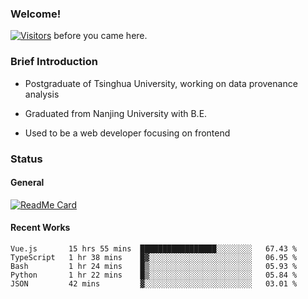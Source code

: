 ### Welcome!

[![Visitors](https://visitor-badge.laobi.icu/badge?page_id=HermitSun.HermitSun)]() before you came here.

### Brief Introduction

- Postgraduate of Tsinghua University, working on data provenance analysis

- Graduated from Nanjing University with B.E.

- Used to be a web developer focusing on frontend

### Status

#### General

[![ReadMe Card](https://github-readme-stats.hermitsun.vercel.app/api?username=HermitSun&count_private=true&show_icons=true)]()

#### Recent Works

<!--START_SECTION:waka-->
```text
Vue.js       15 hrs 55 mins  █████████████████░░░░░░░░   67.43 % 
TypeScript   1 hr 38 mins    █▓░░░░░░░░░░░░░░░░░░░░░░░   06.95 % 
Bash         1 hr 24 mins    █▒░░░░░░░░░░░░░░░░░░░░░░░   05.93 % 
Python       1 hr 22 mins    █▒░░░░░░░░░░░░░░░░░░░░░░░   05.84 % 
JSON         42 mins         ▓░░░░░░░░░░░░░░░░░░░░░░░░   03.01 % 
```
<!--END_SECTION:waka-->
